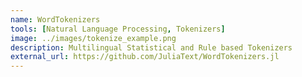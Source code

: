 ```yaml
---
name: WordTokenizers
tools: [Natural Language Processing, Tokenizers]
image: ../images/tokenize_example.png
description: Multilingual Statistical and Rule based Tokenizers
external_url: https://github.com/JuliaText/WordTokenizers.jl
---
```

